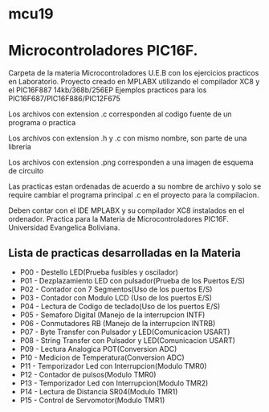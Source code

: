 # mcu19
# Microcontroladores PIC16F.

Carpeta de la materia Microcontroladores U.E.B con los ejercicios practicos en Laboratorio. Proyecto creado en MPLABX utilizando el compilador XC8 y el PIC16F887 14kb/368b/256EP Ejemplos practicos para los PIC16F687/PIC16F886/PIC12F675

Los archivos con extension .c corresponden al codigo fuente de un programa o practica

Los archivos con extension .h y .c con mismo nombre, son parte de una libreria

Los archivos con extension .png corresponden a una imagen de esquema de circuito

Las practicas estan ordenadas de acuerdo a su nombre de archivo y solo se require cambiar el programa principal .c en el proyecto para la compilacion.

Deben contar con el IDE MPLABX y su compilador XC8 instalados en el ordenador.
Practica para la Materia de Microcontroladores PIC16F.
Universidad Evangelica Boliviana.

## Lista de practicas desarrolladas en la Materia
- P00 - Destello LED(Prueba fusibles y oscilador)
- P01 - Dezplazamiento LED con pulsador(Prueba de los Puertos E/S)
- P02 - Contador con 7 Segmentos(Uso de los puertos E/S)
- P03 - Contador con Modulo LCD (Uso de los puertos E/S)
- P04 - Lectura de Codigo de teclado(Uso de los puertos E/S)
- P05 - Semaforo Digital (Manejo de la interrupcion INTF)
- P06 - Conmutadores RB (Manejo de la interrupcion INTRB)
- P07 - Byte Transfer con Pulsador y LED(Comunicacion USART)
- P08 - String Transfer con Pulsador y LED(Comunicacion USART)
- P09 - Lectura Analogica POT(Conversion ADC)
- P10 - Medicion de Temperatura(Conversion ADC)
- P11 - Temporizador Led con Interrupcion(Modulo TMR0)
- P12 - Contador de pulsos(Modulo TMR0)
- P13 - Temporizador Led con Interrupcion(Modulo TMR2)
- P14 - Lectura de Distancia SR04(Modulo TMR1)
- P15 - Control de Servomotor(Modulo TMR1)



